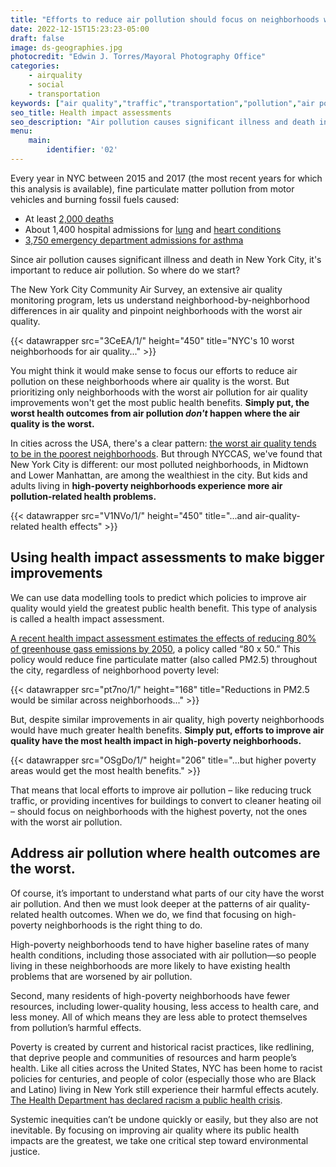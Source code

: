```yaml
---
title: "Efforts to reduce air pollution should focus on neighborhoods with the worst health impacts."
date: 2022-12-15T15:23:23-05:00
draft: false
image: ds-geographies.jpg
photocredit: "Edwin J. Torres/Mayoral Photography Office"
categories: 
    - airquality
    - social
    - transportation
keywords: ["air quality","traffic","transportation","pollution","air pollution", "lungs","breathing","health equity","poverty","health impacts of air pollution","health impact assessment","policy","policies"]
seo_title: Health impact assessments
seo_description: "Air pollution causes significant illness and death in New York City. To improve health, where should we start?"
menu:
    main:
        identifier: '02'
---
```


Every year in NYC between 2015 and 2017 (the most recent years for which this analysis is available), fine particulate matter pollution from motor vehicles and burning fossil fuels caused:
- At least [2,000 deaths](/data-explorer/health-impacts-of-air-pollution/?id=2108#display=summary)
- About 1,400 hospital admissions for [lung](/data-explorer/health-impacts-of-air-pollution/?id=2119#display=summary) and [heart conditions](/data-explorer/health-impacts-of-air-pollution/?id=2120#display=summary)
- [3,750 emergency department admissions for asthma](/data-explorer/health-impacts-of-air-pollution/?id=2117#display=summary)

Since air pollution causes significant illness and death in New York City, it's important to reduce air pollution. So where do we start?

The New York City Community Air Survey, an extensive air quality monitoring program, lets us understand neighborhood-by-neighborhood differences in air quality and pinpoint neighborhoods with the worst air quality.

{{< datawrapper src="3CeEA/1/" height="450" title="NYC's 10 worst neighborhoods for air quality..." >}}

You might think it would make sense to focus our efforts to reduce air pollution on these neighborhoods where air quality is the worst. But prioritizing only neighborhoods with the worst air pollution for air quality improvements won't get the most public health benefits. **Simply put, the worst health outcomes from air pollution *don't* happen where the air quality is the worst.**

In cities across the USA, there's a clear pattern: [the worst air quality tends to be in the poorest neighborhoods](https://pubmed.ncbi.nlm.nih.gov/24076625/). But through NYCCAS, we've found that New York City is different: our most polluted neighborhoods, in Midtown and Lower Manhattan, are among the wealthiest in the city. But kids and adults living in **high-poverty neighborhoods experience more air pollution-related health problems.**

{{< datawrapper src="V1NVo/1/" height="450" title="...and air-quality-related health effects" >}}

## Using health impact assessments to make bigger improvements
We can use data modelling tools to predict which policies to improve air quality would yield the greatest public health benefit. This type of analysis is called a health impact assessment. 

[A recent health impact assessment estimates the effects of reducing 80% of greenhouse gass emissions by 2050](https://pubs.acs.org/doi/full/10.1021/acs.est.0c00694), a policy called “80 x 50.” This policy would reduce fine particulate matter (also called PM2.5) throughout the city, regardless of neighborhood poverty level: 

{{< datawrapper src="pt7no/1/" height="168" title="Reductions in PM2.5 would be similar across neighborhoods..." >}}

But, despite similar improvements in air quality, high poverty neighborhoods would have much greater health benefits. **Simply put, efforts to improve air quality have the most health impact in high-poverty neighborhoods.**

{{< datawrapper src="OSgDo/1/" height="206" title="...but higher poverty areas would get the most health benefits." >}}

That means that local efforts to improve air pollution – like reducing truck traffic, or providing incentives for buildings to convert to cleaner heating oil – should focus on neighborhoods with the highest poverty, not the ones with the worst air pollution.

## Address air pollution where health outcomes are the worst. 

Of course, it’s important to understand what parts of our city have the worst air pollution. And then we must look deeper at the patterns of air quality-related health outcomes. When we do, we find that focusing on high-poverty neighborhoods is the right thing to do. 

High-poverty neighborhoods tend to have higher baseline rates of many health conditions, including those associated with air pollution—so people living in these neighborhoods are more likely to have existing health problems that are worsened by air pollution. 

Second, many residents of high-poverty neighborhoods have fewer resources, including lower-quality housing, less access to health care, and less money. All of which means they are less able to protect themselves from pollution’s harmful effects. 

Poverty is created by current and historical racist practices, like redlining, that deprive people and communities of resources and harm people’s health. Like all cities across the United States, NYC has been home to racist policies for centuries, and people of color (especially those who are Black and Latino) living in New York still experience their harmful effects acutely. [The Health Department has declared racism a public health crisis](https://www.nyc.gov/site/doh/about/press/pr2021/board-of-health-declares-racism-public-health-crisis.page). 

Systemic inequities can’t be undone quickly or easily, but they also are not inevitable. By focusing on improving air quality where its public health impacts are the greatest, we take one critical step toward environmental justice.
